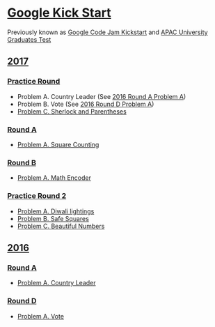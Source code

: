 # [Google Kick Start](https://codingcompetitions.withgoogle.com/kickstart)

Previously known as [Google Code Jam Kickstart](https://code.google.com/codejam/kickstart/)
and [APAC University Graduates Test](https://code.google.com/codejam/apactest)

## [2017](2017)

### [Practice Round](2017/Practice%20Round)

- Problem A. Country Leader (See [2016 Round A Problem A](2016/Round%20A/Problem%20A))
- Problem B. Vote (See [2016 Round D Problem A](2016/Round%20D/Problem%20A))
- [Problem C. Sherlock and Parentheses](2017/Practice%20Round/Problem%20C)

### [Round A](2017/Round%20A)

- [Problem A. Square Counting](2017/Round%20A/Problem%20A)

### [Round B](2017/Round%20B)

- [Problem A. Math Encoder](2017/Round%20B/Problem%20A)

### [Practice Round 2](2017/Practice%20Round%202)

- [Problem A. Diwali lightings](2017/Practice%20Round%202/Problem%20A)
- [Problem B. Safe Squares](2017/Practice%20Round%202/Problem%20B)
- [Problem C. Beautiful Numbers](2017/Practice%20Round%202/Problem%20C)

## [2016](2016)

### [Round A](2016/Round%20A)

- [Problem A. Country Leader](2016/Round%20A/Problem%20A)

### [Round D](2016/Round%20D)

- [Problem A. Vote](2016/Round%20D/Problem%20A)
